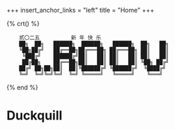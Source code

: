 +++
insert_anchor_links = "left"
title = "Home"
+++

{% crt() %}
```
    贰〇二五          新 年 快 乐
    ██╗  ██╗   ██████╗  ██████╗   ██████╗  ██╗   ██╗
    ╚██╗██╔╝   ██╔══██╗██╔═══██╗ ██╔═══██╗ ██║   ██║
     ╚███╔╝    ██████╔╝██║   ██║ ██║   ██║ ██║   ██║
     ██╔██╗    ██╔══██╗██║   ██║ ██║   ██║ ╚██╗ ██╔╝
    ██╔╝ ██╗██╗██║  ██║╚██████╔╝ ╚██████╔╝  ╚████╔╝ 
    ╚═╝  ╚═╝╚═╝╚═╝  ╚═╝ ╚═════╝   ╚═════╝    ╚═══╝  
```
{% end %}

# Duckquill
